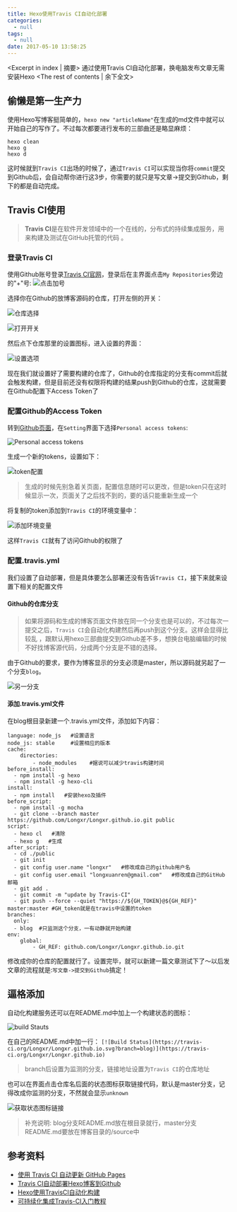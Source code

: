 ```yaml
---
title: Hexo使用Travis CI自动化部署
categories:
  - null
tags:
  - null
date: 2017-05-10 13:58:25
---
```


<Excerpt in index | 摘要> 
通过使用Travis CI自动化部署，换电脑发布文章无需安装Hexo<!-- more -->
<The rest of contents | 余下全文>

## 偷懒是第一生产力
使用Hexo写博客挺简单的，`hexo new "articleName"`在生成的md文件中就可以开始自己的写作了。不过每次都要进行发布的三部曲还是略显麻烦：
```
hexo clean
hexo g
hexo d
```
这时候就到`Travis CI`出场的时候了，通过`Travis CI`可以实现当你将`commit`提交到Github后，会自动帮你进行这3步，你需要的就只是写文章->提交到Github，剩下的都是自动完成。

## Travis CI使用
> **Travis CI**是在软件开发领域中的一个在线的，分布式的持续集成服务，用来构建及测试在GitHub托管的代码 。

### 登录Travis CI
使用Github账号登录[Travis CI官网](https://travis-ci.org/)，登录后在主界面点击`My Repositories`旁边的"+"号:
![点击加号](https://cdn.jsdelivr.net/gh/Longxr/PicStored/blog/Hexo-Travis-CI_01.png)

选择你在Github的放博客源码的仓库，打开左侧的开关：

![仓库选择](https://cdn.jsdelivr.net/gh/Longxr/PicStored/blog/Hexo-Travis-CI_02.png)

![打开开关](https://cdn.jsdelivr.net/gh/Longxr/PicStored/blog/Hexo-Travis-CI_03.png)

然后点下仓库那里的设置图标，进入设置的界面：

![设置选项](https://cdn.jsdelivr.net/gh/Longxr/PicStored/blog/Hexo-Travis-CI_04.png)

现在我们就设置好了需要构建的仓库了，Github的仓库指定的分支有commit后就会触发构建，但是目前还没有权限将构建的结果push到Github的仓库，这就需要在Github配置下Access Token了

### 配置Github的Access Token
转到[Github页面](https://github.com/)，在`Setting`界面下选择`Personal access tokens`:

![Personal access tokens](https://cdn.jsdelivr.net/gh/Longxr/PicStored/blog/Hexo-Travis-CI_05.png)

生成一个新的tokens，设置如下：

![token配置](https://cdn.jsdelivr.net/gh/Longxr/PicStored/blog/Hexo-Travis-CI_06.png)

> 生成的时候先别急着关页面，配置信息随时可以更改，但是token只在这时候显示一次，页面关了之后找不到的，要的话只能重新生成一个

将复制的token添加到`Travis CI`的环境变量中：

![添加环境变量](https://cdn.jsdelivr.net/gh/Longxr/PicStored/blog/Hexo-Travis-CI_07.png)

这样`Travis CI`就有了访问Github的权限了

### 配置.travis.yml
我们设置了自动部署，但是具体要怎么部署还没有告诉`Travis CI`，接下来就来设置下相关的配置文件

#### Github的仓库分支
> 如果将源码和生成的博客页面文件放在同一个分支也是可以的，不过每次一提交之后，`Travis CI`会自动化构建然后再push到这个分支。这样会显得比较乱 ，跟默认用hexo三部曲提交到Github差不多，想换台电脑编辑的时候不好找博客源代码，分成两个分支是不错的选择。

由于Github的要求，要作为博客显示的分支必须是master，所以源码就另起了一个分支`blog`。

![另一分支](https://cdn.jsdelivr.net/gh/Longxr/PicStored/blog/Hexo-Travis-CI_08.png)

#### 添加.travis.yml文件
在blog根目录新建一个.travis.yml文件，添加如下内容：
```
language: node_js   #设置语言
node_js: stable     #设置相应的版本
cache:
    directories:
        - node_modules    #据说可以减少travis构建时间
before_install:
  - npm install -g hexo
  - npm install -g hexo-cli
install:
  - npm install   #安装hexo及插件
before_script:
  - npm install -g mocha
  - git clone --branch master https://github.com/Longxr/Longxr.github.io.git public
script:
  - hexo cl   #清除
  - hexo g   #生成
after_script:
  - cd ./public
  - git init
  - git config user.name "longxr"   #修改成自己的github用户名
  - git config user.email "longxuanren@gmail.com"   #修改成自己的GitHub邮箱
  - git add .
  - git commit -m "update by Travis-CI"
  - git push --force --quiet "https://${GH_TOKEN}@${GH_REF}" master:master #GH_token就是在travis中设置的token
branches:
  only:
  - blog  #只监测这个分支，一有动静就开始构建
env:
    global:
        - GH_REF: github.com/Longxr/Longxr.github.io.git
```
修改成你的仓库的配置就行了。设置完毕，就可以新建一篇文章测试下了～以后发文章的流程就是:`写文章->提交到Github`搞定！

## 逼格添加
自动化构建服务还可以在README.md中加上一个构建状态的图标：

![build Stauts](https://cdn.jsdelivr.net/gh/Longxr/PicStored/blog/Hexo-Travis-CI_09.png)

在自己的README.md中加一行：
`[![Build Status](https://travis-ci.org/Longxr/Longxr.github.io.svg?branch=blog)](https://travis-ci.org/Longxr/Longxr.github.io)`
> branch后设置为监测的分支，链接地址设置为`Travis CI`的仓库地址

也可以在界面点击仓库名后面的状态图标获取链接代码，默认是master分支，记得改成你监测的分支，不然就会显示`unknown`

![获取状态图标链接](https://cdn.jsdelivr.net/gh/Longxr/PicStored/blog/Hexo-Travis-CI_11.png)

> 补充说明: blog分支README.md放在根目录就行，master分支README.md要放在博客目录的/source中

## 参考资料
- [使用 Travis CI 自动更新 GitHub Pages](http://notes.iissnan.com/2016/publishing-github-pages-with-travis-ci/)
- [Travis CI自动部署Hexo博客到Github](https://xin053.github.io/2016/06/05/Travis%20CI自动部署Hexo博客到Github/)
- [Hexo使用TravisCI自动化构建](https://chuyun.github.io/2016/10/06/Hexo-Travis-Automated%20build/)
- [可持续化集成Travis-CI入门教程](http://blog.smallmuou.xyz/git/2016/03/22/可持续化集成Travis-CI入门教程.html)


